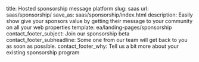 title: Hosted sponsorship message platform
slug: saas
url: saas/sponsorship/
save_as: saas/sponsorship/index.html
description: Easily show give your sponsors value by getting their message to your community on all your web properties
template: ea/landing-pages/sponsorship
contact_footer_subject: Join our sponsorship beta
contact_footer_subheadline: Some one from our team will get back to you as soon as possible.
contact_footer_why: Tell us a bit more about your existing sponsorship program
